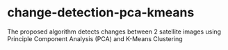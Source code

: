 # change-detection-pca-kmeans

The proposed algorithm detects changes between 2 satellite images using Principle Component Analysis (PCA) and K-Means Clustering
